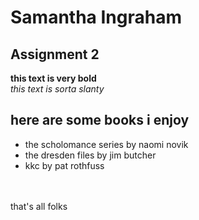 # Samantha Ingraham
## Assignment 2
**this text is very bold**<br>
*this text is sorta slanty*
## here are some books i enjoy
- the scholomance series by naomi novik
- the dresden files by jim butcher
- kkc by pat rothfuss
<br>
<br>
that's all folks
